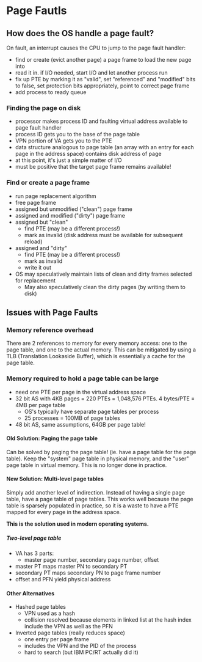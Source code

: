 # Page Fautls

## How does the OS handle a page fault?

On fault, an interrupt causes the CPU to jump to the page fault handler:

- find or create (evict another page) a page frame to load the new page into
- read it in. if I/O needed, start I/O and let another process run
- fix up PTE by marking it as "valid", set "referenced" and "modified" bits to false, set protection bits appropriately, point to correct page frame
- add process to ready queue

### Finding the page on disk

- processor makes process ID and faulting virtual address available to page fault handler
- process ID gets you to the base of the page table
- VPN portion of VA gets you to the PTE
- data structure analogous to page table (an array with an entry for each page in the address space) contains disk address of page
- at this point, it's just a simple matter of I/O
- must be positive that the target page frame remains available!

### Find or create a page frame

- run page replacement algorithm
- free page frame
- assigned but unmodified ("clean") page frame
- assigned and modified ("dirty") page frame
- assigned but "clean"
  - find PTE (may be a different process!)
  - mark as invalid (disk address must be available for subsequent reload)
- assigned and "dirty"
    - find PTE (may be a different process!)
    - mark as invalid
    - write it out
- OS may speculatively maintain lists of clean and dirty frames selected for replacement
    - May also speculatively clean the dirty pages (by writing them to
disk)


## Issues with Page Faults

### Memory reference overhead

There are 2 references to memory for every memory access: one to the page table, and one to the actual memory. This can be mitigated by using a TLB (Translation Lookaside Buffer), which is essentially a cache for the page table.

### Memory required to hold a page table can be large

- need one PTE per page in the virtual address space
- 32 bit AS with 4KB pages = 220 PTEs = 1,048,576 PTEs. 4 bytes/PTE = 4MB per page table
    - OS's typically have separate page tables per process
    - 25 processes = 100MB of page tables
- 48 bit AS, same assumptions, 64GB per page table!

#### Old Solution: Paging the page table

Can be solved by paging the page table! (ie. have a page table for the page table). Keep the "system" page table in physical memory, and the "user" page table in virtual memory. This is no longer done in practice.

#### New Solution: Multi-level page tables

Simply add another level of indirection. Instead of having a single page table, have a page table of page tables. This works well because the page table is sparsely populated in practice, so it is a waste to have a PTE mapped for every page in the address space.

**This is the solution used in modern operating systems.**

##### Two-level page table

- VA has 3 parts:
    - master page number, secondary page number, offset
- master PT maps master PN to secondary PT
- secondary PT maps secondary PN to page frame number
- offset and PFN yield physical address

#### Other Alternatives

- Hashed page tables
    - VPN used as a hash
    - collision resolved because elements in linked list at the hash index include the VPN as well as the PFN
- Inverted page tables (really reduces space)
    - one entry per page frame
    - includes the VPN and the PID of the process
    - hard to search (but IBM PC/RT actually did it)